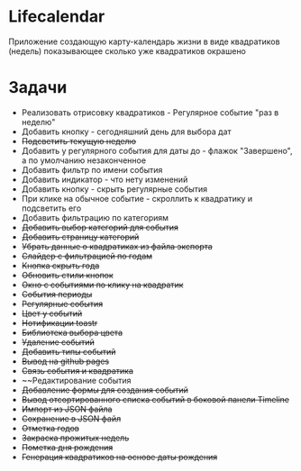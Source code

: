 # Lifecalendar

Приложение создающую карту-календарь жизни в виде квадратиков (недель)
показывающее сколько уже квадратиков окрашено


# Задачи

- Реализовать отрисовку квадратиков - Регулярное событие "раз в неделю"
- Добавить кнопку - сегодняшний день для выбора дат
- ~~Подсветить текущую неделю~~
- Добавить у регулярного события для даты до - флажок "Завершено", а по умолчанию незаконченное
- Добавить фильтр по имени события
- Добавить индикатор - что нету изменений
- Добавить кнопку - скрыть регулярные события
- При клике на обычное событие - скроллить к квадратику и подсветить его
- Добавить фильтрацию по категориям
- ~~Добавить выбор категорий для события~~
- ~~Добавить страницу категорий~~
- ~~Убрать данные о квадратиках из файла экспорта~~
- ~~Слайдер с фильтрацией по годам~~
- ~~Кнопка скрыть года~~
- ~~Обновить стили кнопок~~
- ~~Окно с событиями по клику на квадратик~~
- ~~События периоды~~
- ~~Регулярные события~~
- ~~Цвет у событий~~
- ~~Нотификации toastr~~
- ~~Библиотека выбора цвета~~
- ~~Удаление событий~~
- ~~Добавить типы событий~~
- ~~Вывод на github pages~~
- ~~Связь события и квадратика~~
- ~~Редактирование события
- ~~Добавление формы для создания событий~~
- ~~Вывод отсортированного списка событий в боковой панели Timeline~~
- ~~Импорт из JSON файла~~
- ~~Сохранение в JSON файл~~
- ~~Отметка годов~~
- ~~Закраска прожитых недель~~
- ~~Пометка дня рождения~~
- ~~Генерация квадратиков на основе даты рождения~~
